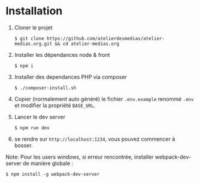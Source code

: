 # Installation

1. Cloner le projet 

     ```shell
    $ git clone https://github.com/atelierdesmedias/atelier-medias.org.git && cd atelier-medias.org
     ```
 
1. Installer les dépendances node & front

    ```shell
    $ npm i
    ``` 

1. Installer des dependances PHP via composer    

    ```shell   
    $ ./composer-install.sh
    ``` 

1. Copier (normalement auto généré) le fichier `.env.example` renommé `.env` et modifier la propriété `BASE_URL`.
    
1. Lancer le dev server
 
   ```shell
   $ npm run dev
   ```
   
1. se rendre sur `http://localhost:1234`, vous pouvez commencer à bosser.

Note: Pour les users windows, si erreur rencontrée, installer webpack-dev-server de manière globale : 

```shell 
$ npm install -g webpack-dev-server
```
